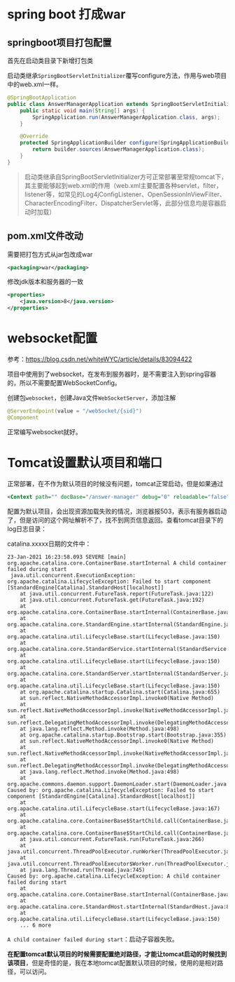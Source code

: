 # spring boot 打成war

## springboot项目打包配置

首先在启动类目录下新增打包类

启动类继承`SpringBootServletInitializer`覆写configure方法，作用与web项目中的web.xml一样。

```java
@SpringBootApplication
public class AnswerManagerApplication extends SpringBootServletInitializer {
    public static void main(String[] args) {
        SpringApplication.run(AnswerManagerApplication.class, args);
    }

    @Override
    protected SpringApplicationBuilder configure(SpringApplicationBuilder builder) {
        return builder.sources(AnswerManagerApplication.class);
    }
}
```

> 启动类继承自SpringBootServletInitializer方可正常部署至常规tomcat下，其主要能够起到web.xml的作用（web.xml主要配置各种servlet，filter，listener等，如常见的Log4jConfigListener、OpenSessionInViewFilter、CharacterEncodingFilter、DispatcherServlet等，此部分信息均是容器启动时加载）

## pom.xml文件改动

需要把打包方式从jar包改成war

```xml
<packaging>war</packaging>
```

修改jdk版本和服务器的一致

```xml
<properties>
    <java.version>8</java.version>
</properties>
```

# websocket配置

参考：https://blog.csdn.net/whiteWYC/article/details/83094422

项目中使用到了websocket，在发布到服务器时，是不需要注入到spring容器的，所以不需要配置WebSocketConfig。

创建包`websocket`，创建Java文件`WebSocketServer`，添加注解

```java
@ServerEndpoint(value = "/webSocket/{sid}")
@Component
```

正常编写websocket就好。

# Tomcat设置默认项目和端口

正常部署，在不作为默认项目的时候没有问题，tomcat正常启动，但是如果通过

```xml
<Context path="" docBase="/answer-manager" debug="0" reloadable="false"/>
```

配置为默认项目，会出现资源加载失败的情况，浏览器报503，表示有服务器启动了，但是访问的这个网址解析不了，找不到网页信息返回。查看tomcat目录下的log日志目录：

catalina.xxxxx日期的文件中：

```shell
23-Jan-2021 16:23:58.093 SEVERE [main] org.apache.catalina.core.ContainerBase.startInternal A child container failed during start
 java.util.concurrent.ExecutionException: org.apache.catalina.LifecycleException: Failed to start component [StandardEngine[Catalina].StandardHost[localhost]]
	at java.util.concurrent.FutureTask.report(FutureTask.java:122)
	at java.util.concurrent.FutureTask.get(FutureTask.java:192)
	at org.apache.catalina.core.ContainerBase.startInternal(ContainerBase.java:939)
	at org.apache.catalina.core.StandardEngine.startInternal(StandardEngine.java:262)
	at org.apache.catalina.util.LifecycleBase.start(LifecycleBase.java:150)
	at org.apache.catalina.core.StandardService.startInternal(StandardService.java:422)
	at org.apache.catalina.util.LifecycleBase.start(LifecycleBase.java:150)
	at org.apache.catalina.core.StandardServer.startInternal(StandardServer.java:793)
	at org.apache.catalina.util.LifecycleBase.start(LifecycleBase.java:150)
	at org.apache.catalina.startup.Catalina.start(Catalina.java:655)
	at sun.reflect.NativeMethodAccessorImpl.invoke0(Native Method)
	at sun.reflect.NativeMethodAccessorImpl.invoke(NativeMethodAccessorImpl.java:62)
	at sun.reflect.DelegatingMethodAccessorImpl.invoke(DelegatingMethodAccessorImpl.java:43)
	at java.lang.reflect.Method.invoke(Method.java:498)
	at org.apache.catalina.startup.Bootstrap.start(Bootstrap.java:355)
	at sun.reflect.NativeMethodAccessorImpl.invoke0(Native Method)
	at sun.reflect.NativeMethodAccessorImpl.invoke(NativeMethodAccessorImpl.java:62)
	at sun.reflect.DelegatingMethodAccessorImpl.invoke(DelegatingMethodAccessorImpl.java:43)
	at java.lang.reflect.Method.invoke(Method.java:498)
	at org.apache.commons.daemon.support.DaemonLoader.start(DaemonLoader.java:243)
Caused by: org.apache.catalina.LifecycleException: Failed to start component [StandardEngine[Catalina].StandardHost[localhost]]
	at org.apache.catalina.util.LifecycleBase.start(LifecycleBase.java:167)
	at org.apache.catalina.core.ContainerBase$StartChild.call(ContainerBase.java:1419)
	at org.apache.catalina.core.ContainerBase$StartChild.call(ContainerBase.java:1409)
	at java.util.concurrent.FutureTask.run(FutureTask.java:266)
	at java.util.concurrent.ThreadPoolExecutor.runWorker(ThreadPoolExecutor.java:1142)
	at java.util.concurrent.ThreadPoolExecutor$Worker.run(ThreadPoolExecutor.java:617)
	at java.lang.Thread.run(Thread.java:745)
Caused by: org.apache.catalina.LifecycleException: A child container failed during start
	at org.apache.catalina.core.ContainerBase.startInternal(ContainerBase.java:947)
	at org.apache.catalina.core.StandardHost.startInternal(StandardHost.java:872)
	at org.apache.catalina.util.LifecycleBase.start(LifecycleBase.java:150)
	... 6 more
```

`A child container failed during start`：启动子容器失败。

**在配置tomcat默认项目的时候需要配置绝对路径，才能让tomcat启动的时候找到该项目**，但是奇怪的是，我在本地tomcat配置默认项目的时候，使用的是相对路径，可以访问。